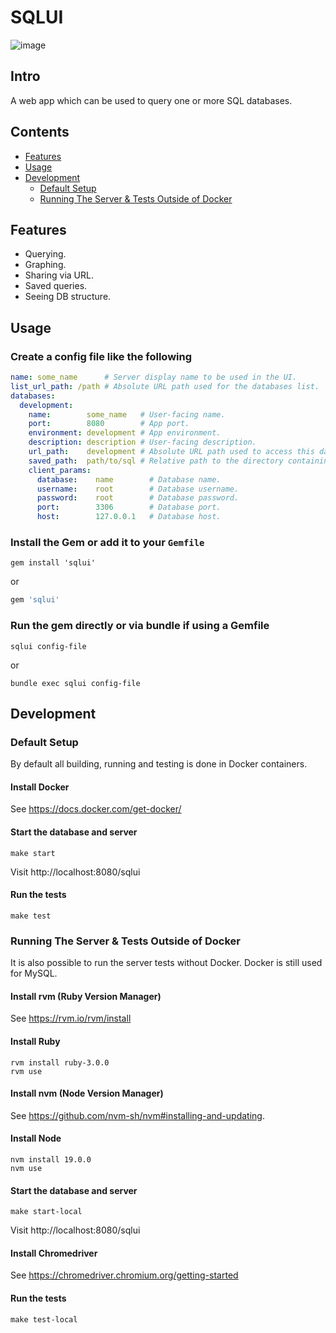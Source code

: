 # SQLUI

![image](https://user-images.githubusercontent.com/9117775/196360285-c034ba6a-e4f2-410b-b157-6f567811cfd6.png)

## Intro

A web app which can be used to query one or more SQL databases.

## Contents

- [Features](#features)
- [Usage](#usage)
- [Development](#development)
  + [Default Setup](#default-setup)
  + [Running The Server & Tests Outside of Docker](#running-the-server--tests-outside-of-docker)

## Features

- Querying.
- Graphing.
- Sharing via URL.
- Saved queries.
- Seeing DB structure.

## Usage

### Create a config file like the following

```yaml
name: some_name      # Server display name to be used in the UI.
list_url_path: /path # Absolute URL path used for the databases list.
databases:
  development:
    name:        some_name   # User-facing name.
    port:        8080        # App port.
    environment: development # App environment.
    description: description # User-facing description.
    url_path:    development # Absolute URL path used to access this database.
    saved_path:  path/to/sql # Relative path to the directory containing saved SQL files.
    client_params:
      database:    name        # Database name.
      username:    root        # Database username.
      password:    root        # Database password.
      port:        3306        # Database port.
      host:        127.0.0.1   # Database host.
```

### Install the Gem or add it to your `Gemfile`

```shell
gem install 'sqlui'
```

or

```ruby
gem 'sqlui'
```

### Run the gem directly or via bundle if using a Gemfile

```shell
sqlui config-file
```

or

```shell
bundle exec sqlui config-file
```

## Development

### Default Setup

By default all building, running and testing is done in Docker containers.

#### Install Docker

See https://docs.docker.com/get-docker/

#### Start the database and server

```shell
make start
```

Visit http://localhost:8080/sqlui

#### Run the tests

```shell
make test
```

### Running The Server & Tests Outside of Docker

It is also possible to run the server tests without Docker. Docker is still used for MySQL.

#### Install rvm (Ruby Version Manager)

See https://rvm.io/rvm/install

#### Install Ruby

```shell
rvm install ruby-3.0.0
rvm use
```

#### Install nvm (Node Version Manager)

See https://github.com/nvm-sh/nvm#installing-and-updating.

#### Install Node

```shell
nvm install 19.0.0
nvm use
```

#### Start the database and server

```shell
make start-local
```

Visit http://localhost:8080/sqlui

#### Install Chromedriver

See https://chromedriver.chromium.org/getting-started

#### Run the tests

```shell
make test-local
```
